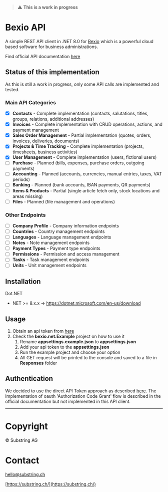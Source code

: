 > :warning: **This is a work in progress**

# Bexio API

A simple REST API client in .NET 8.0 for [Bexio](https://www.bexio.com/) which is a powerful cloud based software for
business administrations.

Find official API documentation [here](https://docs.bexio.com/)

## Status of this implementation

As this is still a work in progress, only some API calls are implemented and tested.

### Main API Categories

* [x] **Contacts** - Complete implementation (contacts, salutations, titles, groups, relations, additional addresses)
* [x] **Invoices** - Complete implementation with CRUD operations, actions, and payment management
* [x] **Sales Order Management** - Partial implementation (quotes, orders, invoices, deliveries, documents)
* [x] **Projects & Time Tracking** - Complete implementation (projects, timesheets, business activities)
* [x] **User Management** - Complete implementation (users, fictional users)
* [ ] **Purchase** - Planned (bills, expenses, purchase orders, outgoing payments)
* [ ] **Accounting** - Planned (accounts, currencies, manual entries, taxes, VAT periods)
* [ ] **Banking** - Planned (bank accounts, IBAN payments, QR payments)
* [ ] **Items & Products** - Partial (single article fetch only, stock locations and areas missing)
* [ ] **Files** - Planned (file management and operations)

### Other Endpoints

* [ ] **Company Profile** - Company information endpoints
* [ ] **Countries** - Country management endpoints
* [ ] **Languages** - Language management endpoints
* [ ] **Notes** - Note management endpoints
* [ ] **Payment Types** - Payment type endpoints
* [ ] **Permissions** - Permission and access management
* [ ] **Tasks** - Task management endpoints
* [ ] **Units** - Unit management endpoints

## Installation

Dot.NET

- NET >= 8.x.x -> https://dotnet.microsoft.com/en-us/download

## Usage

1. Obtain an api token from [here](https://office.bexio.com/admin/apiTokens)
2. Check the **bexio.net.Example** project on how to use it
   1. Rename **appsettings.example.json** to **appsettings.json**
   2. Add your api token to the **appsettings.json**
   3. Run the example project and choose your option
   4. All GET request will be printed to the console and saved to a file in **Responses** folder

## Authentication

We decided to use the direct API Token approach as described 
[here](https://docs.bexio.com/#section/Authentication/API-Tokens). 
The Implementation of oauth 'Authorization Code Grant' flow is described
in the official documentation but not implemented in this API client.

---

# Copyright

&copy; Substring AG

# Contact

[hello@substring.ch](mailto:hello@substring.ch)

[https://substring.ch/](https://substring.ch/)

